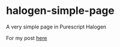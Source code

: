 # halogen-simple-page
A very simple page in Purescript Halogen

For my post [here](https://codersteve.dev/post/simple-page/)

